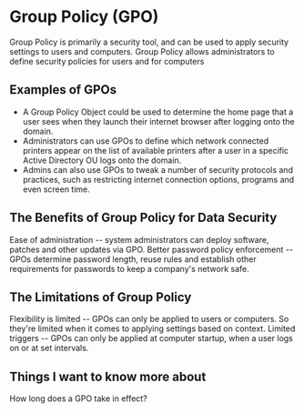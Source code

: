 #  Group Policy (GPO)
Group Policy is primarily a security tool, and can be used to apply security settings to users and computers. Group Policy allows administrators to define security policies for users and for computers

## Examples of GPOs
* A Group Policy Object could be used to determine the home page that a user sees when they launch their internet browser after logging onto the domain.
* Administrators can use GPOs to define which network connected printers appear on the list of available printers after a user in a specific Active Directory OU logs onto the domain.
* Admins can also use GPOs to tweak a number of security protocols and practices, such as restricting internet connection options, programs and even screen time.

## The Benefits of Group Policy for Data Security
Ease of administration -- system administrators can deploy software, patches and other updates via GPO. Better password policy enforcement -- GPOs determine password length, reuse rules and establish other requirements for passwords to keep a company's network safe.

## The Limitations of Group Policy

Flexibility is limited -- GPOs can only be applied to users or computers. So they're limited when it comes to applying settings based on context. Limited triggers -- GPOs can only be applied at computer startup, when a user logs on or at set intervals.

## Things I want to know more about
How long does a GPO take in effect?
